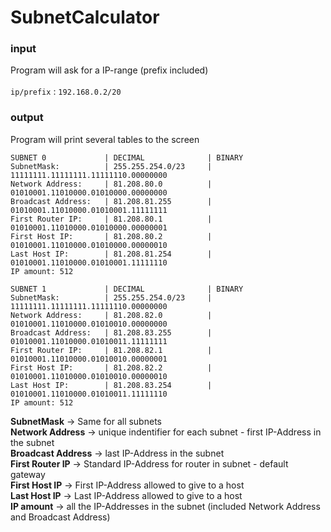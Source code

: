 # SubnetCalculator
### input

Program will ask for a IP-range (prefix included)\
\
`ip/prefix` : `192.168.0.2/20`

### output

Program will print several tables to the screen

```
SUBNET 0             | DECIMAL              | BINARY 
SubnetMask:          | 255.255.254.0/23     | 11111111.11111111.11111110.00000000
Network Address:     | 81.208.80.0          | 01010001.11010000.01010000.00000000
Broadcast Address:   | 81.208.81.255        | 01010001.11010000.01010001.11111111
First Router IP:     | 81.208.80.1          | 01010001.11010000.01010000.00000001
First Host IP:       | 81.208.80.2          | 01010001.11010000.01010000.00000010
Last Host IP:        | 81.208.81.254        | 01010001.11010000.01010001.11111110
IP amount: 512

SUBNET 1             | DECIMAL              | BINARY 
SubnetMask:          | 255.255.254.0/23     | 11111111.11111111.11111110.00000000
Network Address:     | 81.208.82.0          | 01010001.11010000.01010010.00000000
Broadcast Address:   | 81.208.83.255        | 01010001.11010000.01010011.11111111
First Router IP:     | 81.208.82.1          | 01010001.11010000.01010010.00000001
First Host IP:       | 81.208.82.2          | 01010001.11010000.01010010.00000010
Last Host IP:        | 81.208.83.254        | 01010001.11010000.01010011.11111110
IP amount: 512
```

**SubnetMask** -> Same for all subnets\
**Network Address** -> unique indentifier for each subnet - first IP-Address in the subnet\
**Broadcast Address** -> last IP-Address in the subnet\
**First Router IP** -> Standard IP-Address for router in subnet - default gateway\
**First Host IP** -> First IP-Address allowed to give to a host\
**Last Host IP** -> Last IP-Address allowed to give to a host\
**IP amount** -> all the IP-Addresses in the subnet (included Network Address and Broadcast Address)
